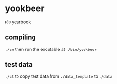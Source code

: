 # yookbeer

เอ้ย yearbook

## compiling

`./cm` then run the excutable at `./bin/yookbeer`

## test data

`./ct` to copy test data from `./data_template` to `./data`